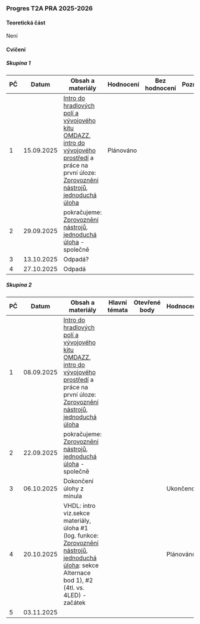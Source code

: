 ### Progres T2A PRA 2025-2026

#### Teoretická část

Není

#### Cvičení

##### Skupina 1

| PČ   | Datum      | Obsah a materiály                                            | Hodnocení | Bez hodnocení | Poznámka |
| ---- | ---------- | ------------------------------------------------------------ | --------- | ------------- | -------- |
| 1    | 15.09.2025 | [Intro do hradlových polí a vývojového kitu OMDAZZ](../../predmety/pra/fpga/altera-cyclone4/devbrd/omdazz/readme.md), [intro do vývojového prostředí](../../predmety/pra/fpga/tool/quartus-prime/readme.md) a práce na první úloze: [Zprovoznění nástrojů, jednoduchá úloha](../../predmety/pra/bloky/zprovozneni/readme.md) | Plánováno |               |          |
| 2    | 29.09.2025 | pokračujeme: [Zprovoznění nástrojů, jednoduchá úloha](../../predmety/pra/bloky/zprovozneni/readme.md) - společně |           |               |          |
| 3    | 13.10.2025 | Odpadá?                                                      |           |               |          |
| 4    | 27.10.2025 | Odpadá                                                       |           |               |          |

##### Skupina 2

| PČ   | Datum      | Obsah a materiály                                            | Hlavní témata | Otevřené body | Hodnocení | Bez hodnocení | Poznámka |
| ---- | ---------- | ------------------------------------------------------------ | ------------- | ------------- | --------- | ------------- | -------- |
| 1    | 08.09.2025 | [Intro do hradlových polí a vývojového kitu OMDAZZ](../../predmety/pra/fpga/altera-cyclone4/devbrd/omdazz/readme.md), [intro do vývojového prostředí](../../predmety/pra/fpga/tool/quartus-prime/readme.md) a práce na první úloze: [Zprovoznění nástrojů, jednoduchá úloha](../../predmety/pra/bloky/zprovozneni/readme.md) |               |               |           |               |          |
| 2    | 22.09.2025 | pokračujeme: [Zprovoznění nástrojů, jednoduchá úloha](../../predmety/pra/bloky/zprovozneni/readme.md) - společně |               |               |           |               |          |
| 3    | 06.10.2025 | Dokončení úlohy z minula                                     |               |               | Ukončeno  | 0             |          |
| 4    | 20.10.2025 | VHDL: intro viz.sekce materiály, úloha #1 (log. funkce: [Zprovoznění nástrojů, jednoduchá úloha](../../predmety/pra/bloky/zprovozneni/readme.md): sekce Alternace bod 1), #2 (4tl. vs. 4LED) - začátek |               |               | Plánováno |               |          |
| 5    | 03.11.2025 |                                                              |               |               |           |               |          |

